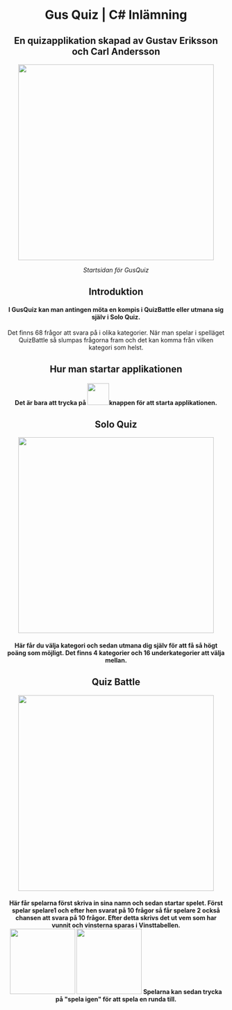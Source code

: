 <h1 align="center">Gus Quiz | C# Inlämning</h1>
<h2 align="center">En quizapplikation skapad av Gustav Eriksson och Carl Andersson</h2>
<div align="center">
  <img src="https://i.gyazo.com/004083b46d9c8f271c35b5701f4205e4.png" width="450px"></img>
</div>
<p align="center" ><em>Startsidan för GusQuiz</em></p>

<h2 align="center">Introduktion</h1>
<h4 align="center">I GusQuiz kan man antingen möta en kompis i QuizBattle eller utmana sig själv i Solo Quiz.</h3>
<p align="center">Det finns 68 frågor att svara på i olika kategorier. När man spelar i spelläget QuizBattle så slumpas frågorna fram och det kan komma från vilken kategori som helst.</p>

<h2 align="center">Hur man startar applikationen</h1>
<h4 align="center">Det är bara att trycka på <img src="https://i.gyazo.com/a95458492991cd84f662451aaa52b27e.png" width="50px"></img>knappen för att starta applikationen. </h3>

<h2 align="center">Solo Quiz</h2>
<div align="center">
  <img src="https://i.gyazo.com/f7c713380423ded956e5710197867130.png" width="450px"></img>
</div>
<h4 align="center">Här får du välja kategori och sedan utmana dig själv för att få så högt poäng som möjligt. Det finns 4 kategorier och 16 underkategorier att välja mellan.</h4>

<h2 align="center">Quiz Battle</h2>
<div align="center">
  <img src="https://i.gyazo.com/cde2ce652822777b06e6518c14026f77.png" width="450px"></img>
</div>
<h4 align="center">Här får spelarna först skriva in sina namn och sedan startar spelet. Först spelar spelare1 och efter hen svarat på 10 frågor så får spelare 2 också chansen att svara på 10 frågor. Efter detta skrivs det ut vem som har vunnit och vinsterna sparas i Vinsttabellen. <br/>
  <img src="https://i.gyazo.com/780ece3b15d016b66e48487cebdd546c.png" width="150px"> <img src="https://i.gyazo.com/ae3c64b17b08f92dc76f6c654a938b89.png" width="150px">
  Spelarna kan sedan trycka på "spela igen" för att spela en runda till.</h4>
